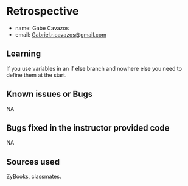 # Retrospective

- name: Gabe Cavazos
- email: Gabriel.r.cavazos@gmail.com

## Learning

If you use variables in an if else branch and nowhere else you need to define them at the start. 

## Known issues or Bugs

NA

## Bugs fixed in the instructor provided code

NA

## Sources used

ZyBooks, classmates. 
